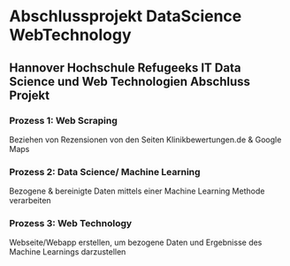 # Abschlussprojekt DataScience WebTechnology

## Hannover Hochschule Refugeeks IT Data Science und Web Technologien Abschluss Projekt

### Prozess 1: Web Scraping
Beziehen von Rezensionen von den Seiten Klinikbewertungen.de & Google Maps


### Prozess 2: Data Science/ Machine Learning
Bezogene & bereinigte Daten mittels einer Machine Learning Methode verarbeiten


### Prozess 3: Web Technology
Webseite/Webapp erstellen, um bezogene Daten und Ergebnisse des Machine Learnings darzustellen 
